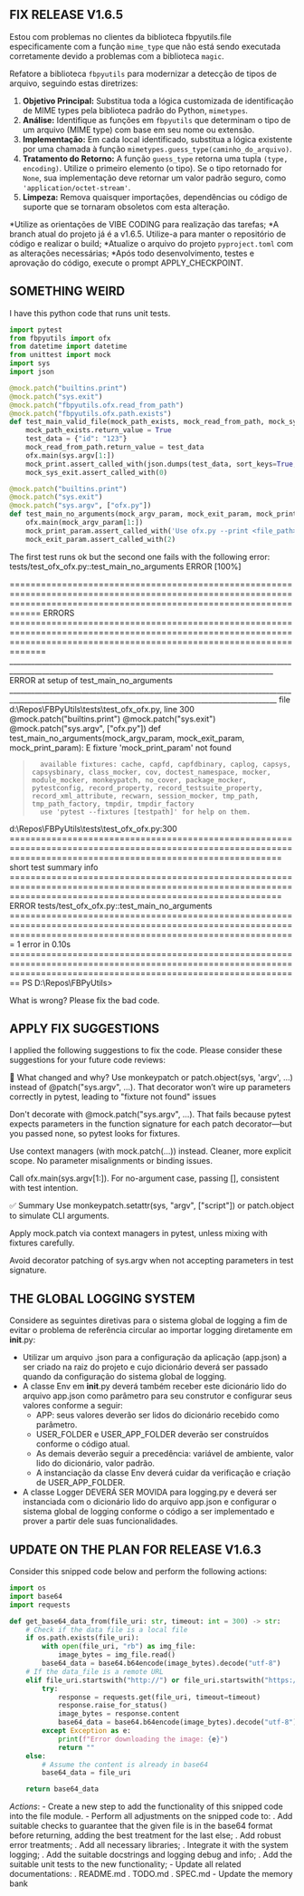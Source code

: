 
## FIX RELEASE V1.6.5
Estou com problemas no clientes da biblioteca fbpyutils.file especificamente com a função `mime_type` que não está sendo executada corretamente devido a problemas com a biblioteca `magic`.

Refatore a biblioteca `fbpyutils` para modernizar a detecção de tipos de arquivo, seguindo estas diretrizes:

1.  **Objetivo Principal:** Substitua toda a lógica customizada de identificação de MIME types pela biblioteca padrão do Python, `mimetypes`.
2.  **Análise:** Identifique as funções em `fbpyutils` que determinam o tipo de um arquivo (MIME type) com base em seu nome ou extensão.
3.  **Implementação:** Em cada local identificado, substitua a lógica existente por uma chamada à função `mimetypes.guess_type(caminho_do_arquivo)`.
4.  **Tratamento do Retorno:** A função `guess_type` retorna uma tupla `(type, encoding)`. Utilize o primeiro elemento (o tipo). Se o tipo retornado for `None`, sua implementação deve retornar um valor padrão seguro, como `'application/octet-stream'`.
5.  **Limpeza:** Remova quaisquer importações, dependências ou código de suporte que se tornaram obsoletos com esta alteração.

*Utilize as orientações de VIBE CODING para realização das tarefas;
*A branch atual do projeto já é a v1.6.5. Utilize-a para manter o repositório de código e realizar o build;
*Atualize o arquivo do projeto `pyproject.toml` com as alterações necessárias;
*Após todo desenvolvimento, testes e aprovação do código, execute o prompt APPLY_CHECKPOINT.


## SOMETHING WEIRD
I have this python code that runs unit tests. 
```python
import pytest
from fbpyutils import ofx
from datetime import datetime
from unittest import mock
import sys
import json

@mock.patch("builtins.print")
@mock.patch("sys.exit")
@mock.patch("fbpyutils.ofx.read_from_path")
@mock.patch("fbpyutils.ofx.path.exists")
def test_main_valid_file(mock_path_exists, mock_read_from_path, mock_sys_exit, mock_print):
    mock_path_exists.return_value = True
    test_data = {"id": "123"}
    mock_read_from_path.return_value = test_data
    ofx.main(sys.argv[1:])
    mock_print.assert_called_with(json.dumps(test_data, sort_keys=True, indent=4))
    mock_sys_exit.assert_called_with(0)

@mock.patch("builtins.print")
@mock.patch("sys.exit")
@mock.patch("sys.argv", ["ofx.py"])
def test_main_no_arguments(mock_argv_param, mock_exit_param, mock_print_param):
    ofx.main(mock_argv_param[1:])
    mock_print_param.assert_called_with('Use ofx.py --print <file_path>')
    mock_exit_param.assert_called_with(2)
```

The first test runs ok but the second one fails with the following error:
tests/test_ofx_ofx.py::test_main_no_arguments ERROR                                                                                                                                                                                                                                                                                                [100%] 

======================================================================================================================================================================== ERRORS ========================================================================================================================================================================= 
_______________________________________________________________________________________________________________________________________________________ ERROR at setup of test_main_no_arguments ________________________________________________________________________________________________________________________________________________________ 
file d:\Repos\FBPyUtils\tests\test_ofx_ofx.py, line 300
  @mock.patch("builtins.print")
  @mock.patch("sys.exit")
  @mock.patch("sys.argv", ["ofx.py"])
  def test_main_no_arguments(mock_argv_param, mock_exit_param, mock_print_param):
E       fixture 'mock_print_param' not found
>       available fixtures: cache, capfd, capfdbinary, caplog, capsys, capsysbinary, class_mocker, cov, doctest_namespace, mocker, module_mocker, monkeypatch, no_cover, package_mocker, pytestconfig, record_property, record_testsuite_property, record_xml_attribute, recwarn, session_mocker, tmp_path, tmp_path_factory, tmpdir, tmpdir_factory      
>       use 'pytest --fixtures [testpath]' for help on them.

d:\Repos\FBPyUtils\tests\test_ofx_ofx.py:300
================================================================================================================================================================ short test summary info ================================================================================================================================================================ 
ERROR tests/test_ofx_ofx.py::test_main_no_arguments
=================================================================================================================================================================== 1 error in 0.10s ==================================================================================================================================================================== 
PS D:\Repos\FBPyUtils> 


What is wrong? Please fix the bad code.

## APPLY FIX SUGGESTIONS
I applied the following suggestions to fix the code. Please consider these suggestions for your future code reviews:

🧠 What changed and why?
Use monkeypatch or patch.object(sys, 'argv', …) instead of @patch("sys.argv", …).
That decorator won’t wire up parameters correctly in pytest, leading to "fixture not found" issues 

Don't decorate with @mock.patch("sys.argv", …).
That fails because pytest expects parameters in the function signature for each patch decorator—but you passed none, so pytest looks for fixtures.

Use context managers (with mock.patch(...)) instead.
Cleaner, more explicit scope. No parameter misalignments or binding issues.

Call ofx.main(sys.argv[1:]).
For no-argument case, passing [], consistent with test intention.

✅ Summary
Use monkeypatch.setattr(sys, "argv", ["script"]) or patch.object to simulate CLI arguments.

Apply mock.patch via context managers in pytest, unless mixing with fixtures carefully.

Avoid decorator patching of sys.argv when not accepting parameters in test signature.

## THE GLOBAL LOGGING SYSTEM
Considere as seguintes diretivas para o sistema global de logging a fim de evitar o problema de referência circular ao importar logging diretamente em __init__.py:
- Utilizar um arquivo .json para a configuração da aplicação (app.json) a ser criado na raiz do projeto e cujo dicionário deverá ser passado quando da configuração do sistema global de logging.
- A classe Env em __init__.py deverá também receber este dicionário lido do arquivo app.json como parâmetro para seu construtor e configurar seus valores conforme a seguir:
    - APP: seus valores deverão ser lidos do dicionário recebido como parâmetro.
    - USER_FOLDER e USER_APP_FOLDER deverão ser construídos conforme o código atual.
    - As demais deverão seguir a precedência: variável de ambiente, valor lido do dicionário, valor padrão.
    - A instanciação da classe Env deverá cuidar da verificação e criação de USER_APP_FOLDER.
- A classe Logger DEVERÁ SER MOVIDA para logging.py e deverá ser instanciada com o dicionário lido do arquivo app.json e configurar o sistema global de logging conforme o código a ser implementado e prover a partir dele suas funcionalidades.


## UPDATE ON THE PLAN FOR RELEASE V1.6.3

Consider this snipped code below and perform the following actions:

```python
import os
import base64
import requests

def get_base64_data_from(file_uri: str, timeout: int = 300) -> str:
    # Check if the data file is a local file
    if os.path.exists(file_uri):
        with open(file_uri, "rb") as img_file:
            image_bytes = img_file.read()
        base64_data = base64.b64encode(image_bytes).decode("utf-8")
    # If the data_file is a remote URL
    elif file_uri.startswith("http://") or file_uri.startswith("https://"):
        try:
            response = requests.get(file_uri, timeout=timeout)
            response.raise_for_status()
            image_bytes = response.content
            base64_data = base64.b64encode(image_bytes).decode("utf-8")
        except Exception as e:
            print(f"Error downloading the image: {e}")
            return ""
    else:
        # Assume the content is already in base64
        base64_data = file_uri

    return base64_data
```

*Actions*: 
    - Create a new step to add the functionality of this snipped code into the file module.
    - Perform all adjustments on the snipped code to:
        . Add suitable checks to guarantee that the given file is in the base64 format before returning, adding the best treatment for the last else;
        . Add robust error treatments;
        . Add all necessary libraries;
        . Integrate it with the system logging;
        . Add the suitable docstrings and logging debug and info;
        . Add the suitable unit tests to the new functionality;
    - Update all related documentations:
        . README.md
        . TODO.md
        . SPEC.md
    - Update the memory bank
